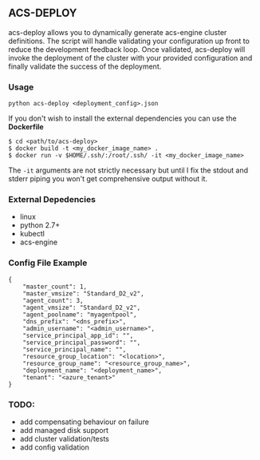 ## ACS-DEPLOY
acs-deploy allows you to dynamically generate acs-engine cluster definitions. The script will handle validating your configuration up front to reduce the development feedback loop. Once validated, acs-deploy will invoke the deployment of the cluster with your provided configuration and finally validate the success of the deployment.

### Usage
`python acs-deploy <deployment_config>.json`

If you don't wish to install the external dependencies you can use the **Dockerfile**

```
$ cd <path/to/acs-deploy>
$ docker build -t <my_docker_image_name> .
$ docker run -v $HOME/.ssh/:/root/.ssh/ -it <my_docker_image_name>
```
The `-it` arguments are not strictly necessary but until I fix the stdout and stderr piping you won't
get comprehensive output without it.

### External Depedencies
* linux
* python 2.7+
* kubectl
* acs-engine

### Config File Example
```
{
    "master_count": 1,
    "master_vmsize": "Standard_D2_v2",
    "agent_count": 3,
    "agent_vmsize": "Standard_D2_v2",
    "agent_poolname": "myagentpool",
    "dns_prefix": "<dns_prefix>",
    "admin_username": "<admin_username>",
    "service_principal_app_id": "",
    "service_principal_password": "",
    "service_principal_name": "",
    "resource_group_location": "<location>",
    "resource_group_name": "<resource_group_name>",
    "deployment_name": "<deployment_name>",
    "tenant": "<azure_tenant>"
}
```

### TODO:
* add compensating behaviour on failure
* add managed disk support
* add cluster validation/tests
* add config validation